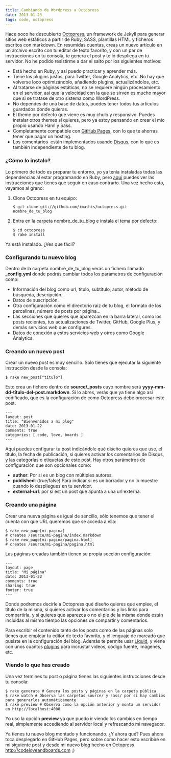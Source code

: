 ```yaml
---
title: Cambiando de Wordpress a Octopress
date: 2013-01-23
tags: code, octopress
---
```


Hace poco he descubierto <a title="A blogging framework for hackers" href="http://octopress.org" target="_blank">Octopress</a>, un framework de Jekyll para generar sitios web estáticos a partir de Ruby, SASS, plantillas HTML y ficheros escritos con markdown. En resumidas cuentas, creas un nuevo artículo en un archivo escrito con tu editor de texto favorito, y con un par de instrucciones en tu consola, te genera el post y te lo despliega en tu servidor. No he podido resistirme a dar el salto por los siguientes motivos:

<!--more-->
<ul>
  <li><span style="line-height: 13px;">Está hecho en Ruby, y así puedo practicar y aprender más.</span></li>
  <li>Tiene los plugins justos, para Twitter, Google Analytics, etc. No hay que volverse loco optimizándolo, añadiendo plugins, actualizándolos, etc.</li>
  <li>Al tratarse de páginas estáticas, no se requiere ningún procesamiento en el servidor, así que la velocidad con la que se sirven es mucho mayor que si se tratase de otro sistema como WordPress.</li>
  <li>No dependes de una base de datos, puedes tener todos tus artículos guardados donde quieras.</li>
  <li>El theme por defecto que viene es muy chulo y responsivo. Puedes instalar otros themes si quieres, pero ya estoy pensando en crear el mio propio usando Haml y Sass.</li>
  <li>Completamente compatible con <a title="GitHub Pages" href="http://pages.github.com" target="_blank">GitHub Pages</a>, con lo que te ahorras tener que pagar un hosting.</li>
  <li>Los comentarios  están implementados usando <a title="Disqus, elevating the discussion, anywhere on the web." href="http://disqus.com" target="_blank">Disqus</a>, con lo que es también independiente de tu blog.</li>
</ul>

<h3>¿Cómo lo instalo?</h3>
Lo primero de todo es preparar tu entorno, yo ya tenía instaladas todas las dependencias al estar programando en Ruby, pero <a title="Octopress setup" href="http://octopress.org/docs/setup/" target="_blank">aquí</a> puedes ver las instrucciones que tienes que seguir en caso contrario. Una vez hecho esto, vayamos al grano:
<ol>
  <li><span style="line-height: 13px;"><span style="line-height: 13px;">Clona Octopress en tu equipo:</span></span>
    
    $ git clone git://github.com/imathis/octopress.git nombre_de_tu_blog
</li>
  <li>Entra en la carpeta nombre_de_tu_blog e instala el tema por defecto:
    
    $ cd octopress
    $ rake install

</li>
</ol>
Ya está instalado. ¿Ves que fácil?
<h3>Configurando tu nuevo blog</h3>
Dentro de la carpeta nombre_de_tu_blog verás un fichero llamado <strong>_config.yml</strong> donde podrás cambiar todos los parámetros de configuración como:
<ul>
  <li><span style="line-height: 13px;">Información del blog como url, título, subtítulo, autor, método de búsqueda, descripción.</span></li>
  <li>Datos de suscripción.</li>
  <li>Otra configuración como el directorio raiz de tu blog, el formato de los percalinas, número de posts por página...</li>
  <li>Las secciones que quieres que aparezcan en la barra lateral, como los posts recientes, tus actualizaciones de Twitter, GitHub, Google Plus, y demás servicios web que configures.</li>
  <li>Datos de conexión a estos servicios web y otros como Google Analytics.</li>
</ul>
<h3>Creando un nuevo post</h3>
Crear un nuevo post es muy sencillo. Solo tienes que ejecutar la siguiente instrucción desde la consola:
    
    $ rake new_post["título"]

Esto crea un fichero dentro de <strong>source/_posts</strong> cuyo nombre será <strong>yyyy-mm-dd-título-del-post.markdown</strong>. Si lo abres, verás que ya tiene algo así codificado, que es la configuración de como Octopress debe procesar este post.

    

    ---
    layout: post
    title: "Bienvenidos a mi blog"
    date: 2013-01-22
    comments: true
    categories: [ code, love, boards ]
    ---

Aqui puedes configurar tu post indicándole qué diseño quieres que use, el título, la fecha de publicación, si quieres activar los comentarios de Disqus, y las categorías o etiquetas de este post. Hay otros parámetros de configuración que son opcionales como:
<ul>
  <li><strong>author</strong>: Por si es un blog con múltiples autores.</li>
  <li><strong>published</strong>: (true/false) Para indicar si es un borrador y no lo muestre cuando lo despliegues en tu servidor.</li>
  <li><strong>external-url</strong>: por si est un post que apunta a una url externa.</li>
</ul>
<h3>Creando una página</h3>
Crear una nueva página es igual de sencillo, sólo tenemos que tener el cuenta con que URL queremos que se acceda a ella:

    $ rake new_page[mi-pagina]
    # creates /source/mi-pagina/index.markdown
    $ rake new_page[mi-pagina/pagina.html]
    # creates /source/mi-pagina/pagina.html

Las páginas creadas también tienen su propia sección configuración:


    ---
    layout: page
    title: "Mi página"
    date: 2013-01-22
    comments: true
    sharing: true
    footer: true
    ---

Donde podremos decirle a Octopress qué diseño quieres que emplee, el título de la misma, si quieres activar los comentarios y los links para compartirla, y si quieres que aparezca o no el pie de la misma donde están incluidas al mismo tiempo las opciones de compartir y comentarios.

Para escribir el contenido tanto de los posts como de las páginas solo tienes que emplear tu editor de texto favorito, y el lenguaje de marcado que pusiste en la configuración del blog. Además te permite usar <a title="Liquid" href="https://github.com/Shopify/liquid/wiki/Liquid-for-Designers" target="_blank">Liquid</a>, y viene con unos cuantos <a title="Octopress plugins" href="http://octopress.org/docs/blogging/plugins/" target="_blank">plugins</a> para incrustar videos, código fuente, imágenes, etc.

<h3>Viendo lo que has creado</h3>
Una vez termines tu post o página tienes las siguientes instrucciones desde tu consola:
    

    $ rake generate # Genera los posts y páginas en la carpeta pública
    $ rake watch # Observa las carpetas source/ y sass/ por si hay cambios para generarlos automáticamente
    $ rake preview # Observa como la opción anterior y monta un servidor en http://localhost:4000

Yo uso la opción <strong>preview</strong> ya que puedo ir viendo los cambios en tiempo real, simplemente accediendo al servidor local y refrescando mi navegador.

Ya tienes tu nuevo blog montado y funcionando. ¿Y ahora qué? Pues ahora toca desplegarlo en GitHub Pages, pero sobre como hacer esto escribiré en mi siguiente post y desde mi nuevo blog hecho en Octopress <a title="Code, Love and Boards" href="http://codeloveandboards.com" target="_blank">http://codeloveandboards.com</a> ;)
